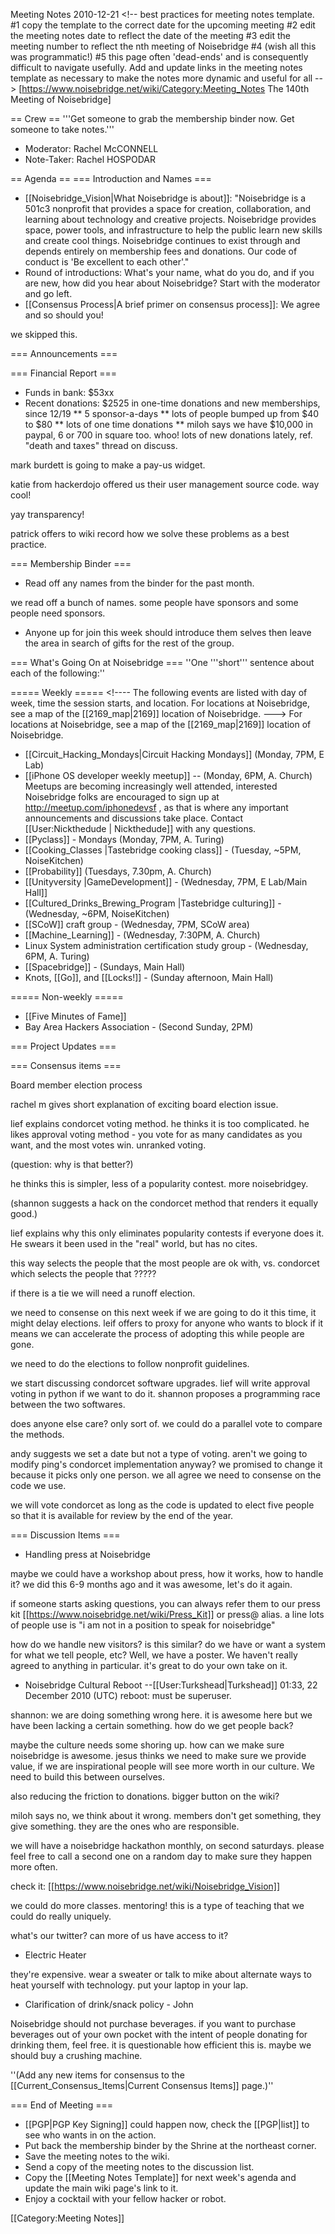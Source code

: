Meeting Notes 2010-12-21 
 &lt;!-- best practices for meeting notes template.  
 #1 copy the template to the correct date for the upcoming meeting
 #2 edit the meeting notes date to reflect the date of the meeting
 #3 edit the meeting number to reflect the nth meeting of Noisebridge 
 #4 (wish all this was programmatic!)
 #5 this page often 'dead-ends' and is consequently difficult to navigate usefully.  Add and update links in the meeting notes template as necessary to make the notes more dynamic and useful for all
-->
[https://www.noisebridge.net/wiki/Category:Meeting_Notes The 140th Meeting of Noisebridge]


== Crew ==
'''Get someone to grab the membership binder now. Get someone to take notes.'''

* Moderator: Rachel McCONNELL
* Note-Taker: Rachel HOSPODAR

== Agenda ==
=== Introduction and Names ===
* [[Noisebridge_Vision|What Noisebridge is about]]: "Noisebridge is a 501c3 nonprofit that provides a space for creation, collaboration, and learning about technology and creative projects. Noisebridge provides space, power tools, and infrastructure to help the public learn new skills and create cool things. Noisebridge continues to exist through and depends entirely on membership fees and donations. Our code of conduct is 'Be excellent to each other'."
* Round of introductions: What's your name, what do you do, and if you are new, how did you hear about Noisebridge? Start with the moderator and go left.
* [[Consensus Process|A brief primer on consensus process]]: We agree and so should you!


we skipped this.

=== Announcements ===

=== Financial Report ===
* Funds in bank: $53xx
* Recent donations: $2525 in one-time donations and new memberships, since 12/19
** 5 sponsor-a-days
** lots of people bumped up from $40 to $80
** lots of one time donations
** miloh says we have $10,000 in paypal, 6 or 700 in square too.  whoo! lots of new donations lately, ref. "death and taxes" thread on discuss.

mark burdett is going to make a pay-us widget.

katie from hackerdojo offered us their user management source code.  way cool!

yay transparency! 

patrick offers to wiki record how we solve these problems as a best practice.

=== Membership Binder ===
* Read off any names from the binder for the past month.

we read off a bunch of names.  some people have sponsors and some people need sponsors.

* Anyone up for join this week should introduce them selves then leave the area in search of gifts for the rest of the group.

=== What's Going On at Noisebridge ===
''One '''short''' sentence about each of the following:''

===== Weekly =====
&lt;!----
The following events are listed with day of week, time the session starts, and location.
For locations at Noisebridge, see a map of the [[2169_map|2169]] location of Noisebridge.
--->
For locations at Noisebridge, see a map of the [[2169_map|2169]] location of Noisebridge.

* [[Circuit_Hacking_Mondays|Circuit Hacking Mondays]] (Monday, 7PM,  E Lab)
* [[iPhone OS developer weekly meetup]]  -- (Monday, 6PM, A. Church) Meetups are becoming increasingly well attended, interested Noisebridge folks are encouraged to sign up at http://meetup.com/iphonedevsf , as that is where any important announcements and discussions take place. Contact [[User:Nickthedude | Nickthedude]] with any questions. 
* [[Pyclass]] - Mondays (Monday, 7PM, A. Turing)
* [[Cooking_Classes |Tastebridge cooking class]] - (Tuesday, ~5PM, NoiseKitchen)
* [[Probability]] (Tuesdays, 7.30pm, A. Church)
* [[Unityversity |GameDevelopment]] - (Wednesday, 7PM, E Lab/Main Hall]]
* [[Cultured_Drinks_Brewing_Program |Tastebridge culturing]] - (Wednesday, ~6PM, NoiseKitchen)
* [[SCoW]] craft group - (Wednesday, 7PM, SCoW area)
* [[Machine_Learning]] - (Wednesday, 7:30PM, A. Church)
* Linux System administration certification study group - (Wednesday, 6PM, A. Turing)
* [[Spacebridge]] - (Sundays, Main Hall)
* Knots, [[Go]], and [[Locks!]] - (Sunday afternoon, Main Hall)

===== Non-weekly =====
* [[Five Minutes of Fame]]
* Bay Area Hackers Association - (Second Sunday, 2PM)

=== Project Updates ===

=== Consensus items ===

Board member election process


rachel m gives short explanation of exciting board election issue.

lief explains condorcet voting method.  he thinks it is too complicated.  he likes approval voting method - you vote for as many candidates as you want, and the most votes win.  unranked voting.

(question: why is that better?)

he thinks this is simpler, less of a popularity contest.  more noisebridgey.

(shannon suggests a hack on the condorcet method that renders it equally good.)

lief explains why this only eliminates popularity contests if everyone does it.  He swears it been used in the "real" world, but has no cites.

this way selects the people that the most people are ok with, vs. condorcet which selects the people that ?????

if there is a tie we will need a runoff election.  

we need to consense on this next week if we are going to do it this time, it might delay elections.  leif offers to proxy for anyone who wants to block if it means we can accelerate the process of adopting this while people are gone.

we need to do the elections to follow nonprofit guidelines.

we start discussing condorcet software upgrades. lief will write approval voting in python if we want to do it.  shannon proposes a programming race between the two softwares.

does anyone else care?  only sort of.  we could do a parallel vote to compare the methods.

andy suggests we set a date but not a type of voting.  aren't we going to modify ping's condorcet implementation anyway?  we promised to change it because it picks only one person.  we all agree we need to consense on the code we use.

we will vote condorcet as long as the code is updated to elect five people so that it is available for review by the end of the year.

=== Discussion Items ===
* Handling press at Noisebridge

maybe we could have a workshop about press, how it works, how to handle it?  we did this 6-9 months ago and it was awesome, let's do it again.  

if someone starts asking questions, you can always refer them to our  press kit [[https://www.noisebridge.net/wiki/Press_Kit]] or press@ alias.  a line lots of people use is "i am not in a position to speak for noisebridge"

how do we handle new visitors?  is this similar? do we have or want a system for what we tell people, etc? Well, we have a poster.  We haven't really agreed to anything in particular.  it's great to do your own take on it.

* Noisebridge Cultural Reboot --[[User:Turkshead|Turkshead]] 01:33, 22 December 2010 (UTC)
    reboot: must be superuser.

shannon: we are doing something wrong here. it is awesome here but we have been lacking a certain something. how do we get people back?

maybe the culture needs some shoring up.  how can we make sure noisebridge is awesome.  jesus thinks we need to make sure we provide value, if we are inspirational people will see more worth in our culture.  We need to build this between ourselves.

also reducing the friction to donations.  bigger button on the wiki?

miloh says no, we think about it wrong.  members don't get something, they give something.  they are the ones who are responsible.

we will have a noisebridge hackathon monthly, on second saturdays.  please feel free to call a second one on a random day to make sure they happen more often.

check it: [[https://www.noisebridge.net/wiki/Noisebridge_Vision]]

we could do more classes. mentoring! this is a type of teaching that we could do really uniquely.

what's our twitter?  can more of us have access to it?



* Electric Heater

they're expensive.  wear a sweater or talk to mike about alternate ways to heat yourself with technology.  put your laptop in your lap.

* Clarification of drink/snack policy - John

Noisebridge should not purchase beverages.  if you want to purchase beverages out of your own pocket with the intent of people donating for drinking them, feel free.  it is questionable how efficient this is.  maybe we should buy a crushing machine.

''(Add any new items for consensus to the [[Current_Consensus_Items|Current Consensus Items]] page.)''

=== End of Meeting ===
* [[PGP|PGP Key Signing]] could happen now, check the [[PGP|list]] to see who wants in on the action.
* Put back the membership binder by the Shrine at the northeast corner.
* Save the meeting notes to the wiki.
* Send a copy of the meeting notes to the discussion list.
* Copy the [[Meeting Notes Template]] for next week's agenda and update the main wiki page's link to it.
* Enjoy a cocktail with your fellow hacker or robot.

[[Category:Meeting Notes]]